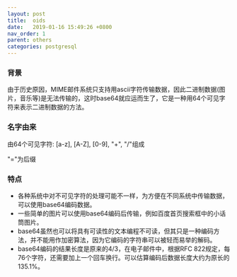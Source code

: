 ```yaml
---
layout: post
title:  oids
date:   2019-01-16 15:49:26 +0800
nav_order: 1
parent: others
categories: postgresql
---
```


### 背景
由于历史原因，MIME邮件系统只支持用ascii字符传输数据，因此二进制数据(图片，音乐等)是无法传输的，这时base64就应运而生了，它是一种用64个可见字符来表示二进制数据的方法。

### 名字由来
由64个可见字符: [a-z], [A-Z], [0-9], "+", "/"组成

"="为后缀

### 特点
* 各种系统中对不可见字符的处理可能不一样，为方便在不同系统中传输数据，可以使用base64编码数据。
* 一些简单的图片可以使用base64编码后传输，例如百度首页搜索框中的小话筒图片。
* base64虽然也可以将具有可读性的文本编程不可读，但其只是一种编码方法，并不能用作加密算法，因为它编码的字符串可以被轻而易举的解码。
* base64编码的结果长度是原来的4/3，在电子邮件中，根据RFC 822规定，每76个字符，还需要加上一个回车换行。可以估算编码后数据长度大约为原长的135.1%。
